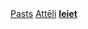 <html>
    <body>
        <a href="mailto:m.bluth@example.com">Pasts</a>
        <a href="https://example.com">Attēli</a>
        <a href="https://example.com"><strong>Ieiet</strong></a>
    </body>
</html>
